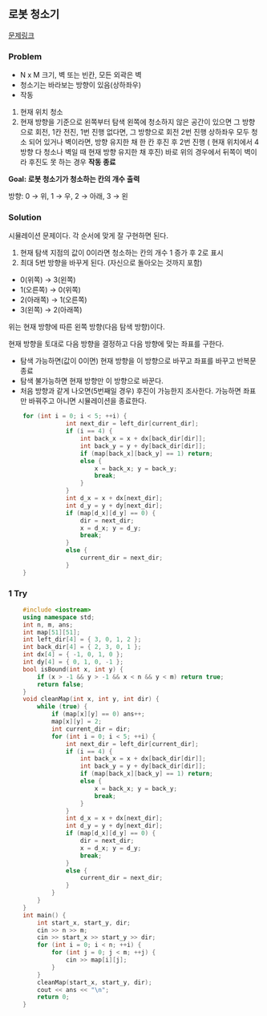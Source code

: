 ## 로봇 청소기

[문제링크](https://www.acmicpc.net/problem/14503)

### Problem

- N x M 크기, 벽 또는 빈칸, 모든 외곽은 벽
- 청소기는 바라보는 방향이 있음(상하좌우)
- 작동
1. 현재 위치 청소
2. 현재 방향을 기준으로 왼쪽부터 탐색
왼쪽에 청소하지 않은 공간이 있으면 그 방향으로 회전, 1칸 전진, 1번 진행
없다면, 그 방향으로 회전 2번 진행
상하좌우 모두 청소 되어 있거나 벽이라면, 방향 유지한 채 한 칸 후진 후 2번 진행 ( 현재 위치에서 4방향 다 청소나 벽일 때 현재 방향 유지한 채 후진)
바로 위의 경우에서 뒤쪽이 벽이라 후진도 못 하는 경우 **작동 종료**

**Goal: 로봇 청소기가 청소하는 칸의 개수 출력**

방향: 0 → 위, 1 → 우, 2 → 아래, 3 → 왼

### Solution

시뮬레이션 문제이다. 각 순서에 맞게 잘 구현하면 된다.

1. 현재 탐색 지점의 값이 0이라면 청소하는 칸의 개수 1 증가 후 2로 표시
2. 최대 5번 방향을 바꾸게 된다. (자신으로 돌아오는 것까지 포함)
- 0(위쪽) → 3(왼쪽)
- 1(오른쪽) → 0(위쪽)
- 2(아래쪽) → 1(오른쪽)
- 3(왼쪽) → 2(아래쪽)

위는 현재 방향에 따른 왼쪽 방향(다음 탐색 방향)이다.

현재 방향을 토대로 다음 방향을 결정하고 다음 방향에 맞는 좌표를 구한다.

- 탐색 가능하면(값이 0이면) 현재 방향을 이 방향으로 바꾸고 좌표를 바꾸고 반복문 종료
- 탐색 불가능하면 현재 방향만 이 방향으로 바꾼다.
- 처음 방향과 같게 나오면(5번째일 경우) 후진이 가능한지 조사한다.
가능하면 좌표만 바꿔주고 아니면 시뮬레이션을 종료한다.
```c++
    for (int i = 0; i < 5; ++i) {
    			int next_dir = left_dir[current_dir];
    			if (i == 4) {
    				int back_x = x + dx[back_dir[dir]];
    				int back_y = y + dy[back_dir[dir]];
    				if (map[back_x][back_y] == 1) return;
    				else {
    					x = back_x; y = back_y;
    					break;
    				}
    			}
    			int d_x = x + dx[next_dir];
    			int d_y = y + dy[next_dir];
    			if (map[d_x][d_y] == 0) {
    				dir = next_dir;
    				x = d_x; y = d_y;
    				break;
    			}
    			else {
    				current_dir = next_dir;
    			}
    }
```
### 1 Try
```c++
    #include <iostream>
    using namespace std;
    int n, m, ans;
    int map[51][51];
    int left_dir[4] = { 3, 0, 1, 2 };
    int back_dir[4] = { 2, 3, 0, 1 };
    int dx[4] = { -1, 0, 1, 0 };
    int dy[4] = { 0, 1, 0, -1 };
    bool isBound(int x, int y) {
    	if (x > -1 && y > -1 && x < n && y < m) return true;
    	return false;
    }
    void cleanMap(int x, int y, int dir) {
    	while (true) {
    		if (map[x][y] == 0) ans++;
    		map[x][y] = 2;
    		int current_dir = dir;
    		for (int i = 0; i < 5; ++i) {
    			int next_dir = left_dir[current_dir];
    			if (i == 4) {
    				int back_x = x + dx[back_dir[dir]];
    				int back_y = y + dy[back_dir[dir]];
    				if (map[back_x][back_y] == 1) return;
    				else {
    					x = back_x; y = back_y;
    					break;
    				}
    			}
    			int d_x = x + dx[next_dir];
    			int d_y = y + dy[next_dir];
    			if (map[d_x][d_y] == 0) {
    				dir = next_dir;
    				x = d_x; y = d_y;
    				break;
    			}
    			else {
    				current_dir = next_dir;
    			}
    		}	
    	}
    }
    int main() {
    	int start_x, start_y, dir;
    	cin >> n >> m;
    	cin >> start_x >> start_y >> dir;
    	for (int i = 0; i < n; ++i) {
    		for (int j = 0; j < m; ++j) {
    			cin >> map[i][j];
    		}
    	}
    	cleanMap(start_x, start_y, dir);
    	cout << ans << "\n";
    	return 0;
    }
```
